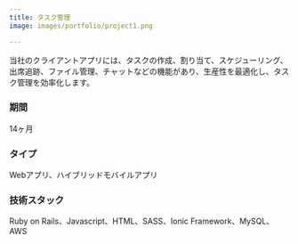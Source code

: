 ```yaml
---
title: タスク管理
image: images/portfolio/project1.png

---
```

当社のクライアントアプリには、タスクの作成、割り当て、スケジューリング、出席追跡、ファイル管理、チャットなどの機能があり、生産性を最適化し、タスク管理を効率化します。

### 期間
14ヶ月

### タイプ
Webアプリ、ハイブリッドモバイルアプリ

### 技術スタック
Ruby on Rails、Javascript、HTML、SASS、Ionic Framework、MySQL、AWS
